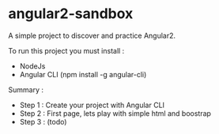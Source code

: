 # angular2-sandbox
A simple project to discover and practice Angular2.

To run this project you must install :
- NodeJs
- Angular CLI (npm install -g angular-cli)

Summary : 
- Step 1 : Create your project with Angular CLI
- Step 2 : First page, lets play with simple html and boostrap
- Step 3 : (todo)
